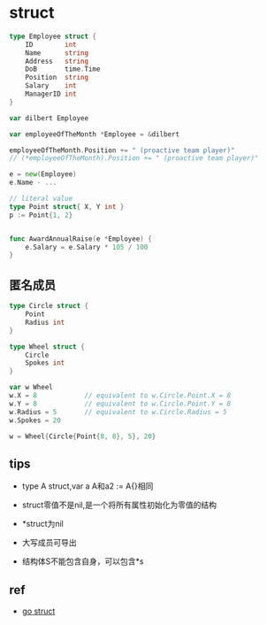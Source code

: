 

# struct

```go
type Employee struct {
    ID        int
    Name      string
    Address   string
    DoB       time.Time
    Position  string
    Salary    int
    ManagerID int
}

var dilbert Employee

var employeeOfTheMonth *Employee = &dilbert

employeeOfTheMonth.Position += " (proactive team player)"
// (*employeeOfTheMonth).Position += " (proactive team player)"

e = new(Employee)
e.Name - ...

// literal value
type Point struct{ X, Y int }
p := Point{1, 2}


func AwardAnnualRaise(e *Employee) {
    e.Salary = e.Salary * 105 / 100
}
```

## 匿名成员
```go
type Circle struct {
    Point
    Radius int
}

type Wheel struct {
    Circle
    Spokes int
}

var w Wheel
w.X = 8            // equivalent to w.Circle.Point.X = 8
w.Y = 8            // equivalent to w.Circle.Point.Y = 8
w.Radius = 5       // equivalent to w.Circle.Radius = 5
w.Spokes = 20

w = Wheel{Circle{Point{8, 8}, 5}, 20}
```

## tips

+ type A struct,var a A和a2 := A{}相同

+ struct零值不是nil,是一个将所有属性初始化为零值的结构

+ *struct为nil

+ 大写成员可导出

+ 结构体S不能包含自身，可以包含*s


## ref
+ [go struct](https://docs.hacknode.org/gopl-zh/ch4/ch4-04.html)